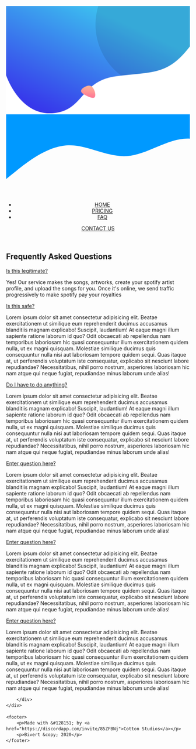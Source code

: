 <!DOCTYPE html>
<html lang="en">

<head>
    <meta charset="UTF-8">
    <meta name="viewport" content="width=device-width, initial-scale=1.0">
    <title>SpotInvest - FAQ</title>
    <link rel="stylesheet" href="faq.css">
    <link rel="stylesheet" href="styles.css">
    <link rel="stylesheet" href="https://cdnjs.cloudflare.com/ajax/libs/animate.css/3.7.2/animate.min.css">
</head>

<body>
    <img src="images/Untitled-1-01.svg" alt="SVG background" id="svg-background">
    <svg id="mobile-background" xmlns="http://www.w3.org/2000/svg" viewBox="0 0 730 320">
        <path fill="#0099ff" fill-opacity="1"
            d="M0,256L40,224C80,192,160,128,240,122.7C320,117,400,171,480,165.3C560,160,640,96,720,96C800,96,880,160,960,165.3C1040,171,1120,117,1200,128C1280,139,1360,213,1400,250.7L1440,288L1440,0L1400,0C1360,0,1280,0,1200,0C1120,0,1040,0,960,0C880,0,800,0,720,0C640,0,560,0,480,0C400,0,320,0,240,0C160,0,80,0,40,0L0,0Z">
        </path>
    </svg>
    <div class="container">
        <header class="main-header ">
            <nav class="main-nav">
                <ul class="navbar">
                    <li><a href="index.html" class=navbar-item>HOME</a></li>
                    <li><a href="index.html#pricing" class=navbar-item>PRICING</a></li>
                    <li><a href="faq.html" class=navbar-item>FAQ</a></li>
                </ul>
            </nav>
            <a href="index.html#bottom" class="contact-button">CONTACT US</a>
        </header>
        <section>
            <h1>Frequently Asked Questions</h1>
            <div class="container-faq">
                <div class="accordion">
                    <div class="accordion-item" id="question1">
                        <a class="accordion-link" href="#question1">
                            Is this legitimate?
                            <ion-icon name="add"></ion-icon>
                            <ion-icon name="remove"></ion-icon>
                        </a>
                        <div class="answer">
                            <p> Yes! Our service makes the songs, artworks, create your spotify artist profile, and
                                upload the songs for you. Once it's online, we send traffic progressively to make
                                spotify pay your royalties</p>
                        </div>
                    </div>
                    <div class="accordion-item" id="question2">
                        <a class="accordion-link" href="#question2">
                            Is this safe?
                            <ion-icon name="add"></ion-icon>
                            <ion-icon name="remove"></ion-icon>
                        </a>
                        <div class="answer">
                            <p> Lorem ipsum dolor sit amet consectetur adipisicing elit. Beatae
                                exercitationem ut similique eum reprehenderit ducimus accusamus blanditiis magnam
                                explicabo!
                                Suscipit, laudantium! At eaque magni illum sapiente ratione laborum id quo?
                                Odit obcaecati ab repellendus nam temporibus laboriosam hic quasi consequuntur illum
                                exercitationem quidem nulla, ut ex magni quisquam. Molestiae similique ducimus quis
                                consequuntur nulla nisi aut laboriosam tempore quidem sequi.
                                Quas itaque at, ut perferendis voluptatum iste consequatur, explicabo sit nesciunt
                                labore
                                repudiandae? Necessitatibus, nihil porro nostrum, asperiores laboriosam hic nam atque
                                qui
                                neque fugiat, repudiandae minus laborum unde alias!</p>
                        </div>
                    </div>
                    <div class="accordion-item" id="question3">
                        <a class="accordion-link" href="#question3">
                            Do I have to do anything?
                            <ion-icon name="add"></ion-icon>
                            <ion-icon name="remove"></ion-icon>
                        </a>
                        <div class="answer">
                            <p> Lorem ipsum dolor sit amet consectetur adipisicing elit. Beatae
                                exercitationem ut similique eum reprehenderit ducimus accusamus blanditiis magnam
                                explicabo!
                                Suscipit, laudantium! At eaque magni illum sapiente ratione laborum id quo?
                                Odit obcaecati ab repellendus nam temporibus laboriosam hic quasi consequuntur illum
                                exercitationem quidem nulla, ut ex magni quisquam. Molestiae similique ducimus quis
                                consequuntur nulla nisi aut laboriosam tempore quidem sequi.
                                Quas itaque at, ut perferendis voluptatum iste consequatur, explicabo sit nesciunt
                                labore
                                repudiandae? Necessitatibus, nihil porro nostrum, asperiores laboriosam hic nam atque
                                qui
                                neque fugiat, repudiandae minus laborum unde alias!</p>
                        </div>
                    </div>
                    <div class="accordion-item" id="question4">
                        <a class="accordion-link" href="#question4">
                            Enter question here?
                            <ion-icon name="add"></ion-icon>
                            <ion-icon name="remove"></ion-icon>
                        </a>
                        <div class="answer">
                            <p> Lorem ipsum dolor sit amet consectetur adipisicing elit. Beatae
                                exercitationem ut similique eum reprehenderit ducimus accusamus blanditiis magnam
                                explicabo!
                                Suscipit, laudantium! At eaque magni illum sapiente ratione laborum id quo?
                                Odit obcaecati ab repellendus nam temporibus laboriosam hic quasi consequuntur illum
                                exercitationem quidem nulla, ut ex magni quisquam. Molestiae similique ducimus quis
                                consequuntur nulla nisi aut laboriosam tempore quidem sequi.
                                Quas itaque at, ut perferendis voluptatum iste consequatur, explicabo sit nesciunt
                                labore
                                repudiandae? Necessitatibus, nihil porro nostrum, asperiores laboriosam hic nam atque
                                qui
                                neque fugiat, repudiandae minus laborum unde alias!</p>
                        </div>
                    </div>
                    <div class="accordion-item" id="question5">
                        <a class="accordion-link" href="#question5">
                            Enter question here?
                            <ion-icon name="add"></ion-icon>
                            <ion-icon name="remove"></ion-icon>
                        </a>
                        <div class="answer">
                            <p> Lorem ipsum dolor sit amet consectetur adipisicing elit. Beatae
                                exercitationem ut similique eum reprehenderit ducimus accusamus blanditiis magnam
                                explicabo!
                                Suscipit, laudantium! At eaque magni illum sapiente ratione laborum id quo?
                                Odit obcaecati ab repellendus nam temporibus laboriosam hic quasi consequuntur illum
                                exercitationem quidem nulla, ut ex magni quisquam. Molestiae similique ducimus quis
                                consequuntur nulla nisi aut laboriosam tempore quidem sequi.
                                Quas itaque at, ut perferendis voluptatum iste consequatur, explicabo sit nesciunt
                                labore
                                repudiandae? Necessitatibus, nihil porro nostrum, asperiores laboriosam hic nam atque
                                qui
                                neque fugiat, repudiandae minus laborum unde alias!</p>
                        </div>
                    </div>
                    <div class="accordion-item" id="question6">
                        <a class="accordion-link" href="#question6">
                            Enter question here?
                            <ion-icon name="add"></ion-icon>
                            <ion-icon name="remove"></ion-icon>
                        </a>
                        <div class="answer">
                            <p> Lorem ipsum dolor sit amet consectetur adipisicing elit. Beatae
                                exercitationem ut similique eum reprehenderit ducimus accusamus blanditiis magnam
                                explicabo!
                                Suscipit, laudantium! At eaque magni illum sapiente ratione laborum id quo?
                                Odit obcaecati ab repellendus nam temporibus laboriosam hic quasi consequuntur illum
                                exercitationem quidem nulla, ut ex magni quisquam. Molestiae similique ducimus quis
                                consequuntur nulla nisi aut laboriosam tempore quidem sequi.
                                Quas itaque at, ut perferendis voluptatum iste consequatur, explicabo sit nesciunt
                                labore
                                repudiandae? Necessitatibus, nihil porro nostrum, asperiores laboriosam hic nam atque
                                qui
                                neque fugiat, repudiandae minus laborum unde alias!</p>
                        </div>
                    </div>
                </div>
            </div>
        </section>
        <!-- Icons -->
        <script src="https://unpkg.com/ionicons@5.0.0/dist/ionicons.js"></script>
        <div class="faq-section">

        </div>
    </div>

    <footer>
        <p>Made with &#128151; by <a href="https://discordapp.com/invite/85ZFBNj">Cotton Studios</a></p>
        <p>Bivert &copy; 2020</p>
    </footer>
</body>

</html>
